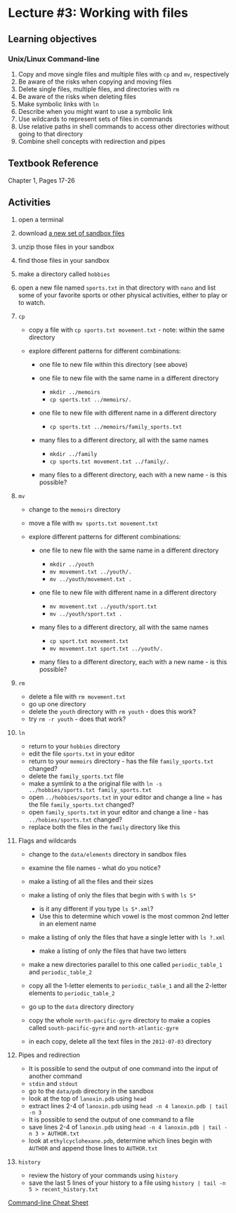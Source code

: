 # Lecture #3: Working with files

## Learning objectives

### Unix/Linux Command-line

1. Copy and move single files and multiple files with `cp` and `mv`, respectively
1. Be aware of the risks when copying and moving files
1. Delete single files, multiple files, and directories with `rm`
1. Be aware of the risks when deleting files
1. Make symbolic links with `ln`
1. Describe when you might want to use a symbolic link
1. Use wildcards to represent sets of files in commands
1. Use relative paths in shell commands to access other directories without going to that directory
1. Combine shell concepts with redirection and pipes

## Textbook Reference

Chapter 1, Pages 17-26

## Activities
      
1. open a terminal
1. download [a new set of sandbox files](http://swcarpentry.github.io/shell-novice/data/shell-novice-data.zip)
1. unzip those files in your sandbox
1. find those files in your sandbox
1. make a directory called `hobbies`
1. open a new file named `sports.txt` in that directory with `nano` and list
   some of your favorite sports or other physical activities, either to play
   or to watch.
1. `cp`

   * copy a file with `cp sports.txt movement.txt` - note: within the same directory
   * explore different patterns for different combinations:

     * one file to new file within this directory (see above)
     * one file to new file with the same name in a different directory

       * `mkdir ../memoirs`
       * `cp sports.txt ../memoirs/.`
       
     * one file to new file with different name in a different directory

       * `cp sports.txt ../memoirs/family_sports.txt`

     * many files to a different directory, all with the same names

       * `mkdir ../family`
       * `cp sports.txt movement.txt ../family/.`

     * many files to a different directory, each with a new name - is this possible?

1. `mv`

   * change to the `memoirs` directory
   * move a file with `mv sports.txt movement.txt`
   * explore different patterns for different combinations:
     
     * one file to new file with the same name in a different directory

       * `mkdir ../youth`
       * `mv movement.txt ../youth/.`
       * `mv ../youth/movement.txt .`
         
     * one file to new file with different name in a different directory

       * `mv movement.txt ../youth/sport.txt`
       * `mv ../youth/sport.txt .`

     * many files to a different directory, all with the same names

       * `cp sport.txt movement.txt`
       * `mv movement.txt sport.txt ../youth/.`
         
     * many files to a different directory, each with a new name - is this possible?

1. `rm`

   * delete a file with `rm movement.txt`
   * go up one directory
   * delete the `youth` directory with `rm youth` - does this work?
   * try `rm -r youth` - does that work?

1. `ln`

   * return to your `hobbies` directory
   * edit the file `sports.txt` in your editor
   * return to your `memoirs` directory - has the file `family_sports.txt` changed?
   * delete the `family_sports.txt` file
   * make a symlink to a the original file with `ln -s ../hobbies/sports.txt family_sports.txt`
   * open `../hobbies/sports.txt` in your editor and change a line = has the
     file `family_sports.txt` changed?
   * open `family_sports.txt` in your editor and change a line - has `../hobies/sports.txt` changed?
   * replace both the files in the `family` directory like this
   
1. Flags and wildcards

   * change to the `data/elements` directory in sandbox files
   * examine the file names - what do you notice?
   * make a listing of all the files and their sizes
   * make a listing of only the files that begin with `S` with `ls S*`

     * is it any different if you type `ls S*.xml`?
     * Use this to determine which vowel is the most common 2nd letter in an
       element name

   * make a listing of only the files that have a single letter with `ls ?.xml`

     * make a listing of only the files that have two letters

   * make a new directories parallel to this one called `periodic_table_1`
     and `periodic_table_2`

   * copy all the 1-letter elements to `periodic_table_1` and all the
     2-letter elements to `periodic_table_2`

   * go up to the `data` directory directory

   * copy the whole `north-pacific-gyre` directory to make a copies called
     `south-pacific-gyre` and `north-atlantic-gyre`

   * in each copy, delete all the text files in the `2012-07-03` directory

1. Pipes and redirection

   * It is possible to send the output of one command into the input of another command
   * `stdin` and `stdout`
   * go to the `data/pdb` directory in the sandbox
   * look at the top of `lanoxin.pdb` using `head`
   * extract lines 2-4 of `lanoxin.pdb` using `head -n 4 lanoxin.pdb |
     tail -n 3`
   * It is possible to send the output of one command to a file
   * save lines 2-4 of `lanoxin.pdb` using `head -n 4 lanoxin.pdb | tail -n
     3 > AUTHOR.txt`
   * look at `ethylcyclohexane.pdb`, determine which lines begin with
     `AUTHOR` and append those lines to `AUTHOR.txt`

1. `history`

   * review the history of your commands using `history`
   * save the last 5 lines of your history to a file using `history | tail -n 5 > recent_history.txt`
     
  

        
[Command-line Cheat Sheet](http://www.catonmat.net/download/gnu-coreutils-cheat-sheet.pdf)

